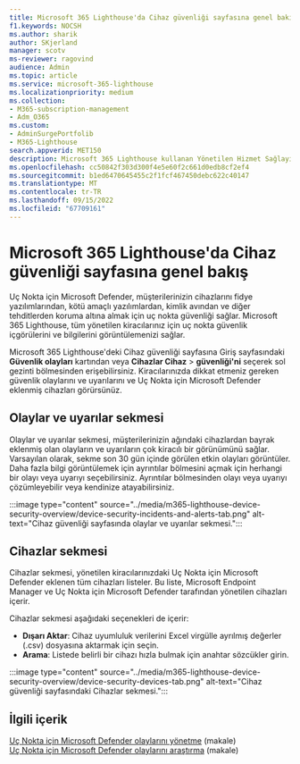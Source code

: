 ```yaml
---
title: Microsoft 365 Lighthouse'da Cihaz güvenliği sayfasına genel bakış
f1.keywords: NOCSH
ms.author: sharik
author: SKjerland
manager: scotv
ms-reviewer: ragovind
audience: Admin
ms.topic: article
ms.service: microsoft-365-lighthouse
ms.localizationpriority: medium
ms.collection:
- M365-subscription-management
- Adm_O365
ms.custom:
- AdminSurgePortfolib
- M365-Lighthouse
search.appverid: MET150
description: Microsoft 365 Lighthouse kullanan Yönetilen Hizmet Sağlayıcıları (MSP) için güvenlik risklerini görüntülemeyi öğrenin.
ms.openlocfilehash: cc50842f303d300f4e5e60f2c661d0edb8cf2ef4
ms.sourcegitcommit: b1ed6470645455c2f1fcf467450debc622c40147
ms.translationtype: MT
ms.contentlocale: tr-TR
ms.lasthandoff: 09/15/2022
ms.locfileid: "67709161"
---
```

# <a name="overview-of-the-device-security-page-in-microsoft-365-lighthouse"></a>Microsoft 365 Lighthouse'da Cihaz güvenliği sayfasına genel bakış

Uç Nokta için Microsoft Defender, müşterilerinizin cihazlarını fidye yazılımlarından, kötü amaçlı yazılımlardan, kimlik avından ve diğer tehditlerden koruma altına almak için uç nokta güvenliği sağlar. Microsoft 365 Lighthouse, tüm yönetilen kiracılarınız için uç nokta güvenlik içgörülerini ve bilgilerini görüntülemenizi sağlar.

Microsoft 365 Lighthouse'deki Cihaz güvenliği sayfasına Giriş sayfasındaki **Güvenlik olayları** kartından veya **Cihazlar Cihaz** > **güvenliği'ni** seçerek sol gezinti bölmesinden erişebilirsiniz. Kiracılarınızda dikkat etmeniz gereken güvenlik olaylarını ve uyarılarını ve Uç Nokta için Microsoft Defender eklenmiş cihazları görürsünüz.

## <a name="incidents-and-alerts-tab"></a>Olaylar ve uyarılar sekmesi

Olaylar ve uyarılar sekmesi, müşterilerinizin ağındaki cihazlardan bayrak eklenmiş olan olayların ve uyarıların çok kiracılı bir görünümünü sağlar. Varsayılan olarak, sekme son 30 gün içinde görülen etkin olayları görüntüler. Daha fazla bilgi görüntülemek için ayrıntılar bölmesini açmak için herhangi bir olayı veya uyarıyı seçebilirsiniz. Ayrıntılar bölmesinden olayı veya uyarıyı çözümleyebilir veya kendinize atayabilirsiniz.

:::image type="content" source="../media/m365-lighthouse-device-security-overview/device-security-incidents-and-alerts-tab.png" alt-text="Cihaz güvenliği sayfasında olaylar ve uyarılar sekmesi.":::

## <a name="devices-tab"></a>Cihazlar sekmesi

Cihazlar sekmesi, yönetilen kiracılarınızdaki Uç Nokta için Microsoft Defender eklenen tüm cihazları listeler. Bu liste, Microsoft Endpoint Manager ve Uç Nokta için Microsoft Defender tarafından yönetilen cihazları içerir.

Cihazlar sekmesi aşağıdaki seçenekleri de içerir:

- **Dışarı Aktar**: Cihaz uyumluluk verilerini Excel virgülle ayrılmış değerler (.csv) dosyasına aktarmak için seçin.
- **Arama**: Listede belirli bir cihazı hızla bulmak için anahtar sözcükler girin.

:::image type="content" source="../media/m365-lighthouse-device-security-overview/device-security-devices-tab.png" alt-text="Cihaz güvenliği sayfasındaki Cihazlar sekmesi.":::

## <a name="related-content"></a>İlgili içerik
[Uç Nokta için Microsoft Defender olaylarını yönetme](../security/defender-endpoint/manage-incidents.md) (makale)\
[Uç Nokta için Microsoft Defender olaylarını araştırma](../security/defender-endpoint/investigate-incidents.md) (makale)
